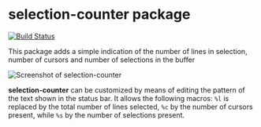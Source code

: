 # selection-counter package
[![Build Status](https://travis-ci.org/frabert/selection-counter.svg)](https://travis-ci.org/frabert/selection-counter)

This package adds a simple indication of the number of lines in selection, number of cursors and number of selections in the buffer

![Screenshot of selection-counter](http://i.imgur.com/0ij1gtg.gif)

**selection-counter** can be customized by means of editing the pattern of the text shown in the status bar. It allows the following macros: `%l` is replaced by the total number of lines selected, `%c` by the number of cursors present, while `%s` by the number of selections present.
